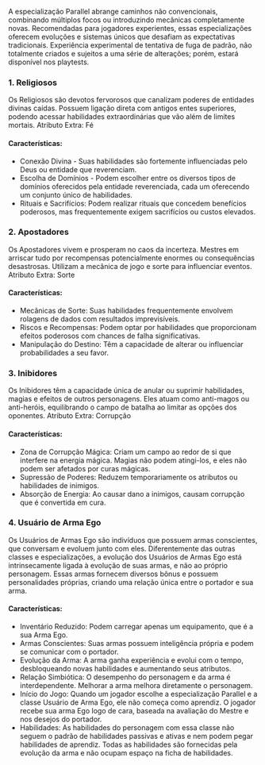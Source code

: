 A especialização Parallel abrange caminhos não convencionais, combinando múltiplos focos ou introduzindo mecânicas completamente novas. Recomendadas para jogadores experientes, essas especializações oferecem evoluções e sistemas únicos que desafiam as expectativas tradicionais. Experiência experimental de tentativa de fuga de padrão, não totalmente criados e sujeitos a uma série de alterações; porém, estará disponível nos playtests.

### 1. Religiosos
Os Religiosos são devotos fervorosos que canalizam poderes de entidades divinas caídas. Possuem ligação direta com antigos entes superiores, podendo acessar habilidades extraordinárias que vão além de limites mortais.
Atributo Extra: Fé
#### Características:
- Conexão Divina - Suas habilidades são fortemente influenciadas pelo Deus ou entidade que reverenciam.
- Escolha de Domínios - Podem escolher entre os diversos tipos de domínios oferecidos pela entidade reverenciada, cada um oferecendo um conjunto único de habilidades.
- Rituais e Sacrifícios: Podem realizar rituais que concedem benefícios poderosos, mas frequentemente exigem sacrifícios ou custos elevados.

### 2. Apostadores
Os Apostadores vivem e prosperam no caos da incerteza. Mestres em arriscar tudo por recompensas potencialmente enormes ou consequências desastrosas. Utilizam a mecânica de jogo e sorte para influenciar eventos.
Atributo Extra: Sorte
#### Características:
- Mecânicas de Sorte: Suas habilidades frequentemente envolvem rolagens de dados com resultados imprevisíveis.
- Riscos e Recompensas: Podem optar por habilidades que proporcionam efeitos poderosos com chances de falha significativas.
- Manipulação do Destino: Têm a capacidade de alterar ou influenciar probabilidades a seu favor.
### 3. Inibidores
Os Inibidores têm a capacidade única de anular ou suprimir habilidades, magias e efeitos de outros personagens. Eles atuam como anti-magos ou anti-heróis, equilibrando o campo de batalha ao limitar as opções dos oponentes.
Atributo Extra: Corrupção
#### Características:
- Zona de Corrupção Mágica: Criam um campo ao redor de si que interfere na energia mágica. Magias não podem atingi-los, e eles não podem ser afetados por curas mágicas.
- Supressão de Poderes: Reduzem temporariamente os atributos ou habilidades de inimigos.
- Absorção de Energia: Ao causar dano a inimigos, causam corrupção que é convertida em cura.
### 4. Usuário de Arma Ego
Os Usuários de Armas Ego são indivíduos que possuem armas conscientes, que conversam e evoluem junto com eles. Diferentemente das outras classes e especializações, a evolução dos Usuários de Armas Ego está intrinsecamente ligada à evolução de suas armas, e não ao próprio personagem. Essas armas fornecem diversos bônus e possuem personalidades próprias, criando uma relação única entre o portador e sua arma.
#### Características:
- Inventário Reduzido: Podem carregar apenas um equipamento, que é a sua Arma Ego.
- Armas Conscientes: Suas armas possuem inteligência própria e podem se comunicar com o portador.
- Evolução da Arma: A arma ganha experiência e evolui com o tempo, desbloqueando novas habilidades e aumentando seus atributos.
- Relação Simbiótica: O desempenho do personagem e da arma é interdependente. Melhorar a arma melhora diretamente o personagem.
- Início do Jogo: Quando um jogador escolhe a especialização Parallel e a classe Usuário de Arma Ego, ele não começa como aprendiz. O jogador recebe sua arma Ego logo de cara, baseada na avaliação do Mestre e nos desejos do portador.
- Habilidades: As habilidades do personagem com essa classe não seguem o padrão de habilidades passivas e ativas e nem podem pegar habilidades de aprendiz. Todas as habilidades são fornecidas pela evolução da arma e não ocupam espaço na ficha de habilidades.